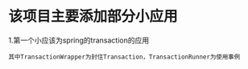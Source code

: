 该项目主要添加部分小应用
===================================

1.第一个小应该为spring的transaction的应用

	其中TransactionWrapper为封住Transaction，TransactionRunner为使用事例  